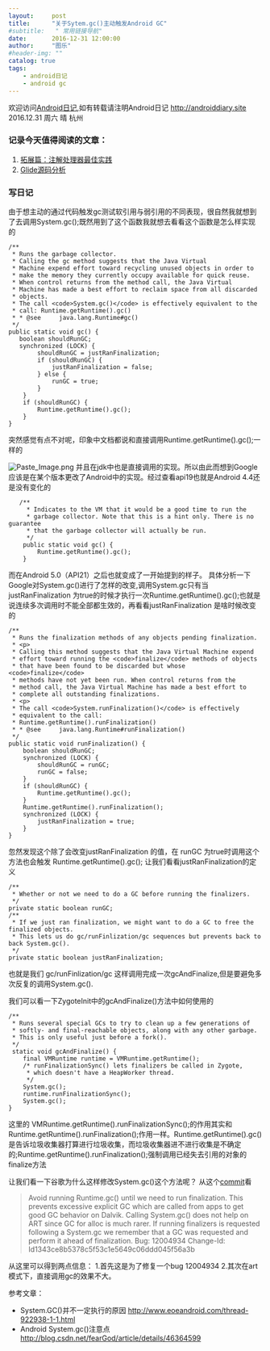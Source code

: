 ```yaml
---
layout:     post
title:      "关于Sytem.gc()主动触发Android GC"
#subtitle:   " 常用链接导航"
date:       2016-12-31 12:00:00
author:     "图乐"
#header-img: ""
catalog: true
tags:
    - android日记
    - android gc
---
```



欢迎访问[Android日记][1],如有转载请注明Android日记 http://androiddiary.site
2016.12.31 周六 晴 杭州

### 记录今天值得阅读的文章：
 1. [拓展篇：注解处理器最佳实践][2]
 2. [Glide源码分析][3]

### 写日记
由于想主动的通过代码触发gc测试软引用与弱引用的不同表现，很自然我就想到了去调用System.gc();既然用到了这个函数我就想去看看这个函数是怎么样实现的

```
/**
 * Runs the garbage collector. 
 * Calling the gc method suggests that the Java Virtual
 * Machine expend effort toward recycling unused objects in order to
 * make the memory they currently occupy available for quick reuse.
 * When control returns from the method call, the Java Virtual 
 * Machine has made a best effort to reclaim space from all discarded 
 * objects.
 * The call <code>System.gc()</code> is effectively equivalent to the 
 * call: Runtime.getRuntime().gc()
 * * @see     java.lang.Runtime#gc()
 */
public static void gc() { 
   boolean shouldRunGC;
   synchronized (LOCK) {
        shouldRunGC = justRanFinalization;
        if (shouldRunGC) {
            justRanFinalization = false;
        } else {
            runGC = true;
        }
    }
    if (shouldRunGC) {
        Runtime.getRuntime().gc();
    }
}
```
突然感觉有点不对呢，印象中文档都说和直接调用Runtime.getRuntime().gc();一样的

![Paste_Image.png](http://upload-images.jianshu.io/upload_images/641851-508a5f02ec24cf1d.png?imageMogr2/auto-orient/strip%7CimageView2/2/w/1240)
并且在jdk中也是直接调用的实现。所以由此而想到Google应该是在某个版本更改了Android中的实现。经过查看api19也就是Android 4.4还是没有变化的
```
   /**
     * Indicates to the VM that it would be a good time to run the
     * garbage collector. Note that this is a hint only. There is no guarantee
     * that the garbage collector will actually be run.
     */
    public static void gc() {
        Runtime.getRuntime().gc();
    }
```
而在Android 5.0（API21）之后也就变成了一开始提到的样子。
具体分析一下Google对System.gc()进行了怎样的改变,调用System.gc只有当justRanFinalization 为true的时候才执行一次Runtime.getRuntime().gc();也就是说连续多次调用时不能全部都生效的，再看看justRanFinalization 是啥时候改变的
```
/**
 * Runs the finalization methods of any objects pending finalization.
 * <p>
 * Calling this method suggests that the Java Virtual Machine expend
 * effort toward running the <code>finalize</code> methods of objects
 * that have been found to be discarded but whose <code>finalize</code>
 * methods have not yet been run. When control returns from the
 * method call, the Java Virtual Machine has made a best effort to
 * complete all outstanding finalizations.
 * <p>
 * The call <code>System.runFinalization()</code> is effectively
 * equivalent to the call:
 * Runtime.getRuntime().runFinalization()
 * * @see     java.lang.Runtime#runFinalization()
 */
public static void runFinalization() {
    boolean shouldRunGC;
    synchronized (LOCK) {
        shouldRunGC = runGC;
        runGC = false;
    }
    if (shouldRunGC) {
        Runtime.getRuntime().gc();
    }
    Runtime.getRuntime().runFinalization();
    synchronized (LOCK) {
        justRanFinalization = true;
    }
}
```
忽然发现这个除了会改变justRanFinalization 的值，在 runGC  为true时调用这个方法也会触发 Runtime.getRuntime().gc();
让我们看看justRanFinalization的定义
```
/**
 * Whether or not we need to do a GC before running the finalizers.
 */
private static boolean runGC;
/**
 * If we just ran finalization, we might want to do a GC to free the finalized objects.
 * This lets us do gc/runFinlization/gc sequences but prevents back to back System.gc().
 */
private static boolean justRanFinalization;
```
也就是我们  gc/runFinlization/gc 这样调用完成一次gcAndFinalize,但是要避免多次反复的调用System.gc().

我们可以看一下ZygoteInit中的gcAndFinalize()方法中如何使用的
```
/**
 * Runs several special GCs to try to clean up a few generations of
 * softly- and final-reachable objects, along with any other garbage.
 * This is only useful just before a fork().
 */
 static void gcAndFinalize() {
    final VMRuntime runtime = VMRuntime.getRuntime();
    /* runFinalizationSync() lets finalizers be called in Zygote,
     * which doesn't have a HeapWorker thread.
     */
    System.gc();
    runtime.runFinalizationSync();
    System.gc();
}
```
这里的 VMRuntime.getRuntime().runFinalizationSync();的作用其实和Runtime.getRuntime().runFinalization();作用一样。Runtime.getRuntime().gc()是告诉垃圾收集器打算进行垃圾收集，而垃圾收集器进不进行收集是不确定的;Runtime.getRuntime().runFinalization();强制调用已经失去引用的对象的finalize方法

让我们看一下谷歌为什么这样修改System.gc()这个方法呢？
从这个[commit][4]看

> Avoid running Runtime.gc() until we need to run finalization.
This prevents excessive explicit GC which are called from apps to get
good GC behavior on Dalvik. Calling System.gc() does not help on ART
since GC for alloc is much rarer.
If running finalizers is requested following a System.gc we remember
that a GC was requested and perform it ahead of finalization.
Bug: 12004934
Change-Id: Id1343ce8b5378c5f53c1e5649c06ddd045f56a3b 

从这里可以得到两点信息： 
1.首先这是为了修复一个bug 12004934
2.其次在art模式下，直接调用gc的效果不大。

参考文章：

 - System.GC()并不一定执行的原因 http://www.eoeandroid.com/thread-922938-1-1.html
 - Android System.gc()注意点
http://blog.csdn.net/fearGod/article/details/46364599


  [1]: androiddiary.site
  [2]: http://blog.csdn.net/dd864140130/article/details/53957691
  [3]: http://hpw123.coding.me/2016/12/30/Glide%E6%BA%90%E7%A0%81%E5%88%86%E6%9E%90/
  [4]: https://android.googlesource.com/platform/libcore/+/930e26f0f59c0ce1020524269c82492f3c4ea722%5E!/luni/src/main/java/java/lang/System.java